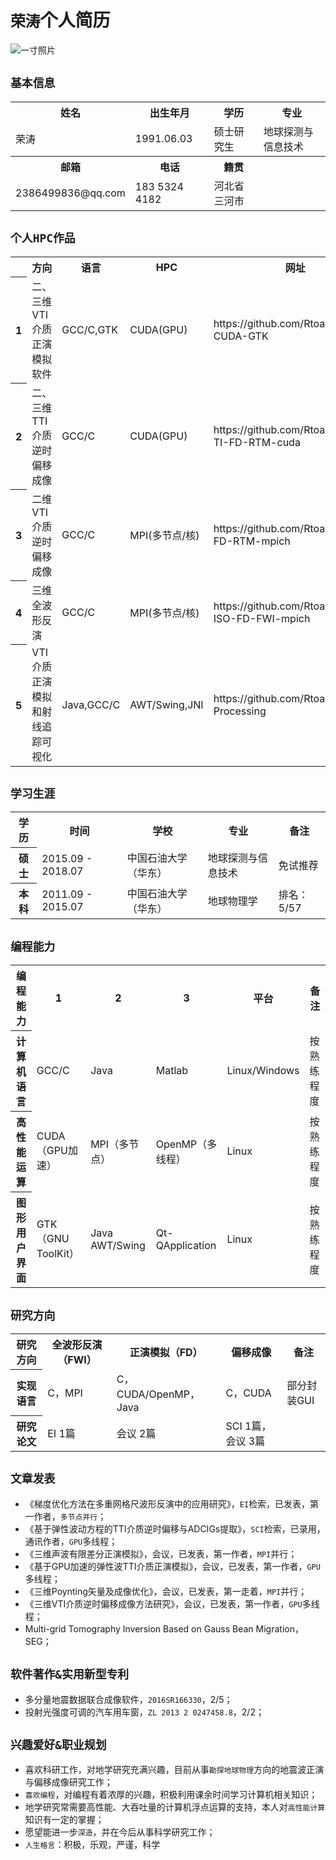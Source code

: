 # ```荣涛```个人简历

![一寸照片]()

## ```基本信息```
<table>
    <tr>
        <th>姓名</th>
        <th>出生年月</th>
        <th>学历</th>
        <th>专业</th>
    </tr>
    <tr>
        <td>荣涛</td>
        <td>1991.06.03</td>
        <td>硕士研究生</td>
        <td>地球探测与信息技术</td>
    </tr>
    <tr>
        <th>邮箱</th>
        <th>电话</th>
        <th>籍贯</th>
        <th></th>
    </tr>
    <tr>
        <td>2386499836@qq.com</td>
        <td>183 5324 4182</td>
        <td>河北省三河市</td>
        <td></td>
    </tr>
</table>

## ```个人HPC作品```
<table>
    <tr>
        <td></td>
        <th>方向</th>
        <th>语言</th>
        <th>HPC</th>
        <th>网址</th>
    </tr>
    <tr>
        <th>1</th>
        <td>二、三维VTI介质正演模拟软件</td>
        <td>GCC/C,GTK</td>
        <td>CUDA(GPU)</td>
        <td>https://github.com/Rtoax/VTI-FD-CUDA-GTK</td>
    </tr>
    <tr>
        <th>2</th>
        <td>二、三维TTI介质逆时偏移成像</td>
        <td>GCC/C</td>
        <td>CUDA(GPU)</td>
        <td>https://github.com/Rtoax/2D3D-TI-FD-RTM-cuda</td>
    </tr>
    <tr>
        <th>3</th>
        <td>二维VTI介质逆时偏移成像</td>
        <td>GCC/C</td>
        <td>MPI(多节点/核)</td>
        <td>https://github.com/Rtoax/2D-VTI-FD-RTM-mpich</td>
    </tr>
    <tr>
        <th>4</th>
        <td>三维全波形反演</td>
        <td>GCC/C</td>
        <td>MPI(多节点/核)</td>
        <td>https://github.com/Rtoax/3D-ISO-FD-FWI-mpich</td>
    </tr>
    <tr>
        <th>5</th>
        <td>VTI介质正演模拟和射线追踪可视化</td>
        <td>Java,GCC/C</td>
        <td>AWT/Swing,JNI</td>
        <td>https://github.com/Rtoax/Seismic-Processing</td>
    </tr>
</table>

## ```学习生涯```
<table>
    <tr>
        <th>学历</th>
        <th>时间</th>
        <th>学校</th>
        <th>专业</th>
        <th>备注</th>
    </tr>
    <tr>
        <th>硕士</th>
        <td>2015.09 - 2018.07</td>
        <td>中国石油大学（华东）</td>
        <td>地球探测与信息技术</td>
        <td>免试推荐</td>
    </tr>
    <tr>
        <th>本科</th>
        <td>2011.09 - 2015.07</td>
        <td>中国石油大学（华东）</td>
        <td>地球物理学</td>
        <td>排名：5/57</td>
    </tr>
</table>

## ```编程能力```
<table>
    <tr>
        <th>编程能力</th>
        <th>1</th>
        <th>2</th>
        <th>3</th>
        <th>平台</th>
        <th>备注</th>
    </tr>
    <tr>
        <th>计算机语言</th>
        <td>GCC/C</td>
        <td>Java</td>
        <td>Matlab</td>
        <td>Linux/Windows</td>
        <td>按熟练程度</td>
    </tr>
    <tr>
        <th>高性能运算</th>
        <td>CUDA（GPU加速）</td>
        <td>MPI（多节点）</td>
        <td>OpenMP（多线程）</td>
        <td>Linux</td>
        <td>按熟练程度</td>
    </tr>
    <tr>
        <th>图形用户界面</th>
        <td>GTK（GNU ToolKit）</td>
        <td>Java AWT/Swing</td>
        <td>Qt-QApplication</td>
        <td>Linux</td>
        <td>按熟练程度</td>
    </tr>
</table>

## ```研究方向```
<table>
    <tr>
        <th>研究方向</th>
        <th>全波形反演（FWI）</th>
        <th>正演模拟（FD）</th>
        <th>偏移成像</th>
        <th>备注</th>
    </tr>
    <tr>
        <th>实现语言</th>
        <td>C，MPI</td>
        <td>C，CUDA/OpenMP，Java</td>
        <td>C，CUDA</td>
        <td>部分封装GUI</td>
    </tr>
    <tr>
        <th>研究论文</th>
        <td>EI 1篇</td>
        <td>会议 2篇</td>
        <td>SCI 1篇，会议 3篇</td>
        <td></td>
    </tr>
</table>

## ```文章发表```
* 《梯度优化方法在多重网格尺波形反演中的应用研究》，```EI```检索，已发表，第一作者，```多节点并行```；
* 《基于弹性波动方程的TTI介质逆时偏移与ADCIGs提取》，```SCI```检索，已录用，通讯作者，```GPU```多线程；
* 《三维声波有限差分正演模拟》，会议，已发表，第一作者，```MPI```并行；
* 《基于GPU加速的弹性波TTI介质正演模拟》，会议，已发表，第一作者，```GPU```多线程；
* 《三维Poynting矢量及成像优化》，会议，已发表，第一走着，```MPI```并行；
* 《三维VTI介质逆时偏移成像方法研究》，会议，已发表，第一作者，```GPU```多线程；
* Multi-grid Tomography Inversion Based on Gauss Bean Migration，SEG；

## ```软件著作&实用新型专利```
* 多分量地震数据联合成像软件，```2016SR166330```，2/5；
* 投射光强度可调的汽车用车窗，```ZL 2013 2 0247458.8```，2/2；

## ```兴趣爱好&职业规划```
* 喜欢科研工作，对地学研究充满兴趣，目前从事```勘探地球物理```方向的地震波正演与偏移成像研究工作；
* ```喜欢编程```，对编程有着浓厚的兴趣，积极利用课余时间学习计算机相关知识；
* 地学研究常需要高性能、大吞吐量的计算机浮点运算的支持，本人对```高性能计算```知识有一定的掌握；
* 愿望能进一步```深造```，并在今后从事科学研究工作；
* ```人生格言```：积极，乐观，严谨，科学

